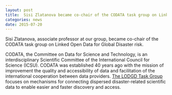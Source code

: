 ```yaml
---
layout: post
title:  Sisi Zlatanova became co-chair of the CODATA task group on Linked Open Data for Global Disaster risk
categories: news
date: 2015-07-20
---
```


Sisi Zlatanova, associate professor at our group, became co-chair of the CODATA task group on Linked Open Data for Global Disaster risk.

CODATA, the Committee on Data for Science and Technology, is an interdisciplinary Scientific Committee of the International Council for Science (ICSU). CODATA was established 40 years ago with the mission of improvement the quality and accessibility of data and facilitation of the international cooperation between data providers. <a href="http://www.codata.org/task-groups/linked-open-data-for-global-disaster-risk-research">The LODGD Task Group</a> focuses on mechanisms for connecting dispersed disaster-related scientific data to enable easier and faster discovery and access. 